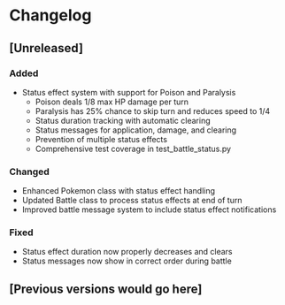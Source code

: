 # Changelog

## [Unreleased]

### Added
- Status effect system with support for Poison and Paralysis
  - Poison deals 1/8 max HP damage per turn
  - Paralysis has 25% chance to skip turn and reduces speed to 1/4
  - Status duration tracking with automatic clearing
  - Status messages for application, damage, and clearing
  - Prevention of multiple status effects
  - Comprehensive test coverage in test_battle_status.py

### Changed
- Enhanced Pokemon class with status effect handling
- Updated Battle class to process status effects at end of turn
- Improved battle message system to include status effect notifications

### Fixed
- Status effect duration now properly decreases and clears
- Status messages now show in correct order during battle

## [Previous versions would go here]
